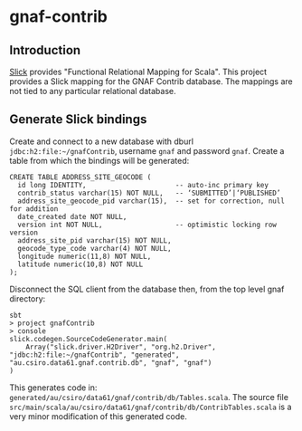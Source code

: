 # gnaf-contrib

## Introduction

[Slick](http://slick.typesafe.com/) provides "Functional Relational Mapping for Scala".
This project provides a Slick mapping for the GNAF Contrib database.
The mappings are not tied to any particular relational database.

## Generate Slick bindings

Create and connect to a new database with dburl `jdbc:h2:file:~/gnafContrib`, username `gnaf` and password `gnaf`.
Create a table from which the bindings will be generated:

	CREATE TABLE ADDRESS_SITE_GEOCODE (
	  id long IDENTITY,                      -- auto-inc primary key
	  contrib_status varchar(15) NOT NULL,   -- ‘SUBMITTED’|‘PUBLISHED’
	  address_site_geocode_pid varchar(15),  -- set for correction, null for addition
	  date_created date NOT NULL,
	  version int NOT NULL,                  -- optimistic locking row version
	  address_site_pid varchar(15) NOT NULL,
	  geocode_type_code varchar(4) NOT NULL,
	  longitude numeric(11,8) NOT NULL,
	  latitude numeric(10,8) NOT NULL
	);

Disconnect the SQL client from the database then, from the top level gnaf directory:

    sbt
    > project gnafContrib
    > console
    slick.codegen.SourceCodeGenerator.main(
        Array("slick.driver.H2Driver", "org.h2.Driver", "jdbc:h2:file:~/gnafContrib", "generated", "au.csiro.data61.gnaf.contrib.db", "gnaf", "gnaf")
    )

This generates code in: `generated/au/csiro/data61/gnaf/contrib/db/Tables.scala`.
The source file `src/main/scala/au/csiro/data61/gnaf/contrib/db/ContribTables.scala` is a very minor modification of this generated code.

